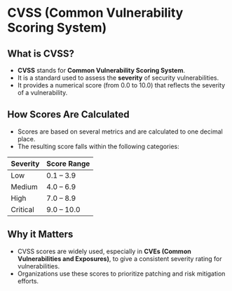 # CVSS (Common Vulnerability Scoring System)

## What is CVSS?

- **CVSS** stands for **Common Vulnerability Scoring System**.
- It is a standard used to assess the **severity** of security vulnerabilities.
- It provides a numerical score (from 0.0 to 10.0) that reflects the severity of a vulnerability.

## How Scores Are Calculated

- Scores are based on several metrics and are calculated to one decimal place.
- The resulting score falls within the following categories:

| Severity | Score Range |
|----------|-------------|
| Low      | 0.1 – 3.9   |
| Medium   | 4.0 – 6.9   |
| High     | 7.0 – 8.9   |
| Critical | 9.0 – 10.0  |

## Why it Matters

- CVSS scores are widely used, especially in **CVEs (Common Vulnerabilities and Exposures)**, to give a consistent severity rating for vulnerabilities.
- Organizations use these scores to prioritize patching and risk mitigation efforts.